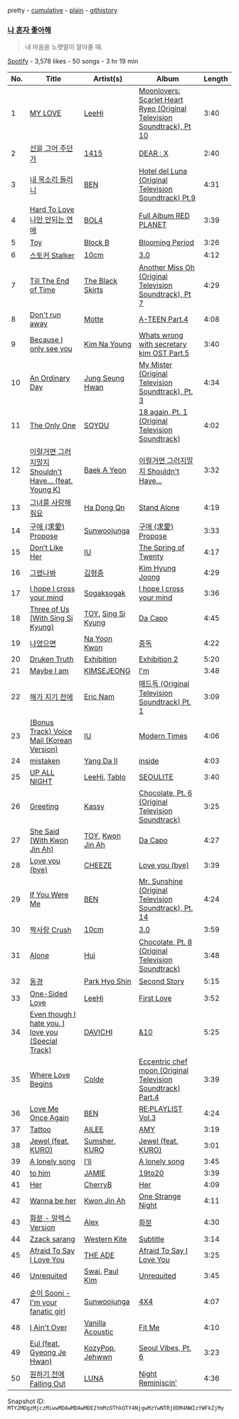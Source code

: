 pretty - [cumulative](/playlists/cumulative/37i9dQZF1DX4zvnN9RL36v.md) - [plain](/playlists/plain/37i9dQZF1DX4zvnN9RL36v) - [githistory](https://github.githistory.xyz/mackorone/spotify-playlist-archive/blob/main/playlists/plain/37i9dQZF1DX4zvnN9RL36v)

### [나 혼자 좋아해](https://open.spotify.com/playlist/37i9dQZF1DX4zvnN9RL36v)

> 내 마음을 노랫말이 알아줄 때.

[Spotify](https://open.spotify.com/user/spotify) - 3,578 likes - 50 songs - 3 hr 19 min

| No. | Title | Artist(s) | Album | Length |
|---|---|---|---|---|
| 1 | [MY LOVE](https://open.spotify.com/track/4PvVKyqJ6pLVi5HKpAjTPc) | [LeeHi](https://open.spotify.com/artist/7cVZApDoQZpS447nHTsNqu) | [Moonlovers: Scarlet Heart Ryeo \(Original Television Soundtrack\), Pt 10](https://open.spotify.com/album/1xzKCVdDE3tIXkEGDjLQ7E) | 3:40 |
| 2 | [선을 그어 주던가](https://open.spotify.com/track/3DO8WRX72c1Z5hduVL1Nd5) | [1415](https://open.spotify.com/artist/71JjZRW0sCWpF1EuaS9TQA) | [DEAR : X](https://open.spotify.com/album/3Ucc9SxHC26eAcEUkeV7ks) | 2:40 |
| 3 | [내 목소리 들리니](https://open.spotify.com/track/6chlsBLGbBbBd4u21iqbIR) | [BEN](https://open.spotify.com/artist/0bDdOBGVCFVt0f8N9ldW1k) | [Hotel del Luna \(Original Television Soundtrack\) Pt.9](https://open.spotify.com/album/3Hk0MVAZnoM4z71yOwQ8gh) | 4:31 |
| 4 | [Hard To Love 나만 안되는 연애](https://open.spotify.com/track/4J5FI3nckt6wiZhTl9RM8N) | [BOL4](https://open.spotify.com/artist/4k5fFEYgkWYrYvtOK3zVBl) | [Full Album RED PLANET](https://open.spotify.com/album/5bA5ItGeDXS2XIt9axBSwL) | 3:39 |
| 5 | [Toy](https://open.spotify.com/track/68ABnHNR4y2COQa4eaM6PS) | [Block B](https://open.spotify.com/artist/4RnezwRV7VBJUCI1S0AE5u) | [Blooming Period](https://open.spotify.com/album/0j200gVJhL56SoTrYXytx3) | 3:26 |
| 6 | [스토커 Stalker](https://open.spotify.com/track/2xms6U7ngGDBYJ4RnRTPyz) | [10cm](https://open.spotify.com/artist/6zn0ihyAApAYV51zpXxdEp) | [3.0](https://open.spotify.com/album/42dd15HniCOYITYPuW5z2P) | 4:12 |
| 7 | [Till The End of Time](https://open.spotify.com/track/03YtYSkpHqqY3EBmHJkTjP) | [The Black Skirts](https://open.spotify.com/artist/6WeDO4GynFmK4OxwkBzMW8) | [Another Miss Oh \(Original Television Soundtrack\), Pt 7](https://open.spotify.com/album/7MoXcGUrx7gzm95iSLAIHV) | 4:29 |
| 8 | [Don't run away](https://open.spotify.com/track/18krdoAbqH1jHwymcaIyom) | [Motte](https://open.spotify.com/artist/4bh77HBBwCekmEPcbXAljy) | [A\-TEEN Part.4](https://open.spotify.com/album/7zsRwUrdobhUaTeA3ZdNe3) | 4:08 |
| 9 | [Because I only see you](https://open.spotify.com/track/2Akf1x68EZPx7H8zGlBWtR) | [Kim Na Young](https://open.spotify.com/artist/4dvmLXorXADxVq8EcySEWk) | [Whats wrong with secretary kim OST Part.5](https://open.spotify.com/album/0DScQIKugPfaNgB2iGp7Mu) | 3:40 |
| 10 | [An Ordinary Day](https://open.spotify.com/track/2RzUXBM4M82BfsGriLx8mk) | [Jung Seung Hwan](https://open.spotify.com/artist/7l8rOFwZFQ3G0sgZ7gjGng) | [My Mister \(Original Television Soundtrack\), Pt\. 3](https://open.spotify.com/album/1UMbArkE5oPJArjsfiDxqw) | 4:34 |
| 11 | [The Only One](https://open.spotify.com/track/6rCuyj1AxaO78VcbDpCfjZ) | [SOYOU](https://open.spotify.com/artist/3b4kLCI0ZJW47TFsNRqgCb) | [18 again, Pt\. 1 \(Original Television Soundtrack\)](https://open.spotify.com/album/3iBLhqtk0UhCtLAIZXPFth) | 4:02 |
| 12 | [이럴거면 그러지말지 Shouldn't Have… \(feat\. Young K\)](https://open.spotify.com/track/4F9EZD74cDuCwqn3neLqJE) | [Baek A Yeon](https://open.spotify.com/artist/5UKoKVlU7EDN4UgDuVRAbX) | [이럴거면 그러지말지 Shouldn't Have…](https://open.spotify.com/album/4YZRASuAhduD5cAJAsxFvL) | 3:32 |
| 13 | [그녀를 사랑해줘요](https://open.spotify.com/track/4YQGPR4KGFMnSS8lUQPdbs) | [Ha Dong Qn](https://open.spotify.com/artist/7gjNpUcKOWzo2jnN7VsxoQ) | [Stand Alone](https://open.spotify.com/album/67ibv6vTadhuxdFgZ4eV4i) | 4:19 |
| 14 | [구애 \(求愛\) Propose](https://open.spotify.com/track/5l4dUjmoMoPaobxwjOZYPY) | [Sunwoojunga](https://open.spotify.com/artist/04L3elxyr0XFua2Ek3domW) | [구애 \(求愛\) Propose](https://open.spotify.com/album/0Kkbekrv59RZxdbbZ6ICyZ) | 3:33 |
| 15 | [Don’t Like Her](https://open.spotify.com/track/5DZMjcAMca1rT2dD9dYdCg) | [IU](https://open.spotify.com/artist/3HqSLMAZ3g3d5poNaI7GOU) | [The Spring of Twenty](https://open.spotify.com/album/2DSxe9W0Mv0IU2YMAbljYb) | 4:17 |
| 16 | [그랬나봐](https://open.spotify.com/track/73sCf6xzgU9gJrkxz45HLz) | [김형중](https://open.spotify.com/artist/1PeAdO7bawJcZXcsLVXSSp) | [Kim Hyung Joong](https://open.spotify.com/album/2PqgCecKYA280VFveIfHCN) | 4:29 |
| 17 | [I hope I cross your mind](https://open.spotify.com/track/0v25Iep0Ww4p4kgNi29VJh) | [Sogaksogak](https://open.spotify.com/artist/4ErSSLqJ6lBxlgzBrkjubZ) | [I hope I cross your mind](https://open.spotify.com/album/6fy1jB2jAM3JSJAwOCFubg) | 3:36 |
| 18 | [Three of Us \(With Sing Si Kyung\)](https://open.spotify.com/track/0elG6aqynKF3C1zYdzanpO) | [TOY](https://open.spotify.com/artist/7sS12h1hMwOqXiB5vYdlu8), [Sing Si Kyung](https://open.spotify.com/artist/54fqqQjr6QGdx1UX9cvfft) | [Da Capo](https://open.spotify.com/album/2aFUFpaIjQQV7dWYsWsvEx) | 4:45 |
| 19 | [나였으면](https://open.spotify.com/track/7sp5iTQjB7GHXX4TKrhOaO) | [Na Yoon Kwon](https://open.spotify.com/artist/49fyJl5wIzI5GtRuCKxKRw) | [중독](https://open.spotify.com/album/4MDKAWZP2Z4czla9K68CDK) | 4:22 |
| 20 | [Druken Truth](https://open.spotify.com/track/39FFkPyRLQtYBJkgV6ETAw) | [Exhibition](https://open.spotify.com/artist/491V7IpquUlnGZDCbKXVPE) | [Exhibition 2](https://open.spotify.com/album/0U916uzyklE8bn8hMlrX3t) | 5:20 |
| 21 | [Maybe I am](https://open.spotify.com/track/6r6CGnSzirRWxfmzOQHQfw) | [KIMSEJEONG](https://open.spotify.com/artist/1lFLniFTaPjYCtQZvDXpqu) | [I'm](https://open.spotify.com/album/085XU5PQYl7eUA97BkkE8Z) | 3:48 |
| 22 | [해가 지기 전에](https://open.spotify.com/track/7uEBXvioZbOXQx2lMN20F4) | [Eric Nam](https://open.spotify.com/artist/2FLqlgckDKdmpBrvLAT5BM) | [매드독 \(Original Television Soundtrack\) Pt\. 1](https://open.spotify.com/album/4yaskZdmtLHYLUirCrCimM) | 3:09 |
| 23 | [\(Bonus Track\) Voice Mail \(Korean Version\)](https://open.spotify.com/track/0MMUVb6JJzOtMyTx9qrAjy) | [IU](https://open.spotify.com/artist/3HqSLMAZ3g3d5poNaI7GOU) | [Modern Times](https://open.spotify.com/album/2QcuXvQBWv1ZKyQtEhLbFe) | 4:06 |
| 24 | [mistaken](https://open.spotify.com/track/7c8cPVLWvtZwxDxA3KkWFP) | [Yang Da Il](https://open.spotify.com/artist/5DnjOSzLCfn4hDbLECq8pt) | [inside](https://open.spotify.com/album/1gphhxPPKfz8n69hKEK5D8) | 4:03 |
| 25 | [UP ALL NIGHT](https://open.spotify.com/track/3cLdPR1C6skgxJBIBv1CKt) | [LeeHi](https://open.spotify.com/artist/7cVZApDoQZpS447nHTsNqu), [Tablo](https://open.spotify.com/artist/3NdOtTPPaXrCyC7Lpmzyhv) | [SEOULITE](https://open.spotify.com/album/3cGyWEJaQlj7kCdKBCOGeb) | 3:40 |
| 26 | [Greeting](https://open.spotify.com/track/741iHAqg8dbs8vaNnnMDve) | [Kassy](https://open.spotify.com/artist/6pU8o91xAS0aWNjj06nQSU) | [Chocolate, Pt\. 6 \(Original Television Soundtrack\)](https://open.spotify.com/album/0w6aqyXQlvBxOIhqmRKk4C) | 3:25 |
| 27 | [She Said \(With Kwon Jin Ah\)](https://open.spotify.com/track/7B6NK8YKCwPNqKnVTgMmtE) | [TOY](https://open.spotify.com/artist/7sS12h1hMwOqXiB5vYdlu8), [Kwon Jin Ah](https://open.spotify.com/artist/0kRAVpQhUUArA8UnYwEdeZ) | [Da Capo](https://open.spotify.com/album/2aFUFpaIjQQV7dWYsWsvEx) | 4:27 |
| 28 | [Love you \(bye\)](https://open.spotify.com/track/4xYXT7ZTyVvhdhNJotWGik) | [CHEEZE](https://open.spotify.com/artist/6NdzNrBP8Jbhzp6h7yojht) | [Love you \(bye\)](https://open.spotify.com/album/2wI45sUbr1MIpzKWrbUBtJ) | 3:39 |
| 29 | [If You Were Me](https://open.spotify.com/track/5PWU0W9hG0CGGiHsO56uJU) | [BEN](https://open.spotify.com/artist/0bDdOBGVCFVt0f8N9ldW1k) | [Mr\. Sunshine \(Original Television Soundtrack\), Pt\. 14](https://open.spotify.com/album/7KxB82sxRVaYRfnDLJN5RT) | 4:24 |
| 30 | [짝사랑 Crush](https://open.spotify.com/track/6qBVH4v2yOfchMI5e89CU8) | [10cm](https://open.spotify.com/artist/6zn0ihyAApAYV51zpXxdEp) | [3.0](https://open.spotify.com/album/42dd15HniCOYITYPuW5z2P) | 3:59 |
| 31 | [Alone](https://open.spotify.com/track/0EBbXbktxouXdMH2JY4U4T) | [Hui](https://open.spotify.com/artist/4R0tSGcVRQ8ZXPzttU8mHy) | [Chocolate, Pt\. 8 \(Original Television Soundtrack\)](https://open.spotify.com/album/5NkL3gOmdX8HxFUrDNFJFE) | 3:48 |
| 32 | [동경](https://open.spotify.com/track/2X1SAXX6efa5ecGEHopowz) | [Park Hyo Shin](https://open.spotify.com/artist/57htMBtzpppc1yoXgjbslj) | [Second Story](https://open.spotify.com/album/5RvIhURahaQ9ZxhHf7KAV5) | 5:15 |
| 33 | [One\-Sided Love](https://open.spotify.com/track/3D37MXSt6srzIR4nhopEoE) | [LeeHi](https://open.spotify.com/artist/7cVZApDoQZpS447nHTsNqu) | [First Love](https://open.spotify.com/album/74thqvuyVQfosFffvKx2uo) | 3:52 |
| 34 | [Even though I hate you, I love you \(Special Track\)](https://open.spotify.com/track/2yoTyFjOAOYCRDBzWfSFq4) | [DAVICHI](https://open.spotify.com/artist/4z6yrDz5GfKXkeQZjOaZdq) | [&10](https://open.spotify.com/album/1LO8EUUBv1ZdacxIx1KoWF) | 5:25 |
| 35 | [Where Love Begins](https://open.spotify.com/track/5lqYdK4KCkhJnng32ef1Qe) | [Colde](https://open.spotify.com/artist/3VQDqjQ4wJyw8PzpGdlZpB) | [Eccentric chef moon \(Original Television Soundtrack\) Part.4](https://open.spotify.com/album/4EkBnlmbEgidsqTkDDvT2U) | 3:39 |
| 36 | [Love Me Once Again](https://open.spotify.com/track/44n3xQ51XIOAGCMve5zh92) | [BEN](https://open.spotify.com/artist/0bDdOBGVCFVt0f8N9ldW1k) | [RE:PLAYLIST Vol.3](https://open.spotify.com/album/7gn6H37VoihSD18j1MCXpa) | 4:24 |
| 37 | [Tattoo](https://open.spotify.com/track/6ly2IeEPXEtzsUMgwOk3P6) | [AILEE](https://open.spotify.com/artist/3uGFTJ7JMllvhgGpumieHF) | [AMY](https://open.spotify.com/album/0qocbypKL5iOqhvbt3n3uo) | 3:19 |
| 38 | [Jewel \(feat\. KURO\)](https://open.spotify.com/track/1G7Pw6QshyLwo6z2Vp0SFe) | [Sumsher](https://open.spotify.com/artist/5hb1plh7RDdl57ztwwzAzm), [KURO](https://open.spotify.com/artist/5fgP8B58gK5ImP0wcoyj10) | [Jewel \(feat\. KURO\)](https://open.spotify.com/album/5gBUShlm3G2r6rJLLf3G1b) | 3:01 |
| 39 | [A lonely song](https://open.spotify.com/track/2naBl4NQlX9a4t6ONd47nF) | [I'll](https://open.spotify.com/artist/5CMK32w7gbxJsFe67eZJqs) | [A lonely song](https://open.spotify.com/album/6AJlKivqnbSRgP49nNR0ba) | 3:45 |
| 40 | [to him](https://open.spotify.com/track/1w5xpDtyMckJYrrn9Z1bEX) | [JAMIE](https://open.spotify.com/artist/2YXlVLKq3X3soXd2aXUtIT) | [19to20](https://open.spotify.com/album/7zq8yS4JkTPQNRrS8lptY1) | 3:39 |
| 41 | [Her](https://open.spotify.com/track/4QmWRo0gGe2IzmAqgyPUH0) | [CherryB](https://open.spotify.com/artist/0Bd1VLl8A4yk5vo2XfVnCd) | [Her](https://open.spotify.com/album/7ChNlZPMqGp9NBKKkWdj7t) | 4:09 |
| 42 | [Wanna be her](https://open.spotify.com/track/0SrnU0smAgD9CdD6591gKN) | [Kwon Jin Ah](https://open.spotify.com/artist/0kRAVpQhUUArA8UnYwEdeZ) | [One Strange Night](https://open.spotify.com/album/2NIHcafPBpwE9exKTsSWrr) | 4:11 |
| 43 | [화분 \- 알렉스 Version](https://open.spotify.com/track/253k2EVSIBol9zDYdugv4w) | [Alex](https://open.spotify.com/artist/3E0hcDz3BQfblBm7PU4Ghr) | [화분](https://open.spotify.com/album/3S2nA0Y4QaO3HWgmm3C9qS) | 4:30 |
| 44 | [Zzack sarang](https://open.spotify.com/track/3mvnSG5sJLUTHiyXap5xgo) | [Western Kite](https://open.spotify.com/artist/3Ut5D9lZhPzIdAnInEltxw) | [Subtitle](https://open.spotify.com/album/3b7lh3a4DfFxPCCKm7baGT) | 3:14 |
| 45 | [Afraid To Say I Love You](https://open.spotify.com/track/5q3q7ZIRq7EoCK3kpsfRpz) | [THE ADE](https://open.spotify.com/artist/60ftnqC2sZGUXDqElMPvTy) | [Afraid To Say I Love You](https://open.spotify.com/album/3W0HGM1NBblqIrhMMLoiDx) | 3:25 |
| 46 | [Unrequited](https://open.spotify.com/track/57EwG684FFleTMHfxl0f2B) | [Swai](https://open.spotify.com/artist/0CfbuMzbd5fIGT2mew4JWH), [Paul Kim](https://open.spotify.com/artist/4qRXrzUmdy3p33lgvJEzdv) | [Unrequited](https://open.spotify.com/album/1fARMCu9O702sbE7KFMqPq) | 3:45 |
| 47 | [순이 Sooni \- I'm your fanatic girl](https://open.spotify.com/track/6nodmyYwTeJJdixDD0GIg4) | [Sunwoojunga](https://open.spotify.com/artist/04L3elxyr0XFua2Ek3domW) | [4X4](https://open.spotify.com/album/33VSRiAN7EjjGEmPZDNkV7) | 4:07 |
| 48 | [I Ain't Over](https://open.spotify.com/track/5Z92WE7OM4DB7yphLcbFhb) | [Vanilla Acoustic](https://open.spotify.com/artist/57xPD2CfuwxN6Ld7rf2iLG) | [Fit Me](https://open.spotify.com/album/4pFmu6Kza4fbk5spjtpxBB) | 4:10 |
| 49 | [Eul \(feat\. Gyeong Je Hwan\)](https://open.spotify.com/track/7d3e2N9vHD1nJc50Q0HAmf) | [KozyPop](https://open.spotify.com/artist/3pj8yUKN5sRyQS1xkRCTFi), [Jehwwn](https://open.spotify.com/artist/23SggfMMPHFR2lJaPCVIUw) | [Seoul Vibes, Pt\. 6](https://open.spotify.com/album/0aQUxppY2FjNgIGJQm8ote) | 3:23 |
| 50 | [원하기 전에 Falling Out](https://open.spotify.com/track/4TrPfqO7rtWl3YxXUnCYL2) | [LUNA](https://open.spotify.com/artist/56HZvtrzD82YKMGGJTlIG2) | [Night Reminiscin’](https://open.spotify.com/album/6CWt70vxTuufx0Qi0wlntq) | 4:36 |

Snapshot ID: `MTY2MDgzMjczMiwwMDAwMDAwMDE2YmMzOThkOTY4NjgwMzYwNTRjODM4NWIzYWFkZjMy`
